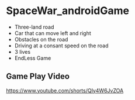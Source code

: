 # SpaceWar_androidGame

* Three-land road
* Car that can move left and right
* Obstacles on the road
* Driving at a consant speed on the road
* 3 lives
* EndLess Game

## Game Play Video

https://www.youtube.com/shorts/QIy4W6JvZOA

